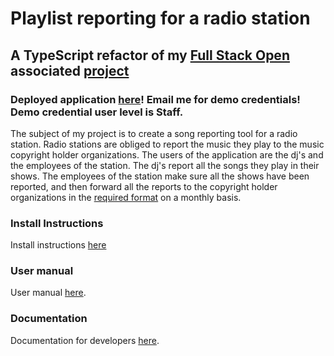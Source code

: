 # Playlist reporting for a radio station

## A TypeScript refactor of my [Full Stack Open](https://fullstackopen.com/en/) associated [project](https://github.com/teemukostamo/fullstack_harjoitustyo)

### Deployed application [here](https://playlist-demo.teemukostamo.com/)! Email me for demo credentials! Demo credential user level is Staff.

The subject of my project is to create a song reporting tool for a radio station. Radio stations are obliged to report the music they play to the music copyright holder organizations. The users of the application are the dj's and the employees of the station. The dj's report all the songs they play in their shows. The employees of the station make sure all the shows have been reported, and then forward all the reports to the copyright holder organizations in the [required format](https://www.gramex.fi//wp-content/uploads/2018/11/raportointiohje_kaupalliset_radiot_1_7_20091.pdf) on a monthly basis.

### Install Instructions

Install instructions [here](documentation/install_instructions.md)

### User manual

User manual [here](documentation/user_manual.md).

### Documentation

Documentation for developers [here](documentation/documentation.md).
